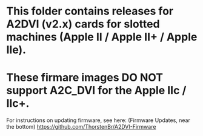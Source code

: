 # This folder contains releases for A2DVI (v2.x) cards for slotted machines (Apple II / Apple II+ / Apple IIe).   
# These firmare images DO NOT support A2C_DVI for the Apple IIc / IIc+.

For instructions on updating firmware, see here: (Firmware Updates, near the bottom)
https://github.com/ThorstenBr/A2DVI-Firmware
